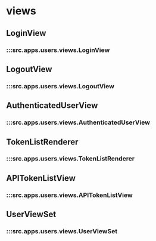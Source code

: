 # views

## LoginView

### :::src.apps.users.views.LoginView

## LogoutView

### :::src.apps.users.views.LogoutView

## AuthenticatedUserView

### :::src.apps.users.views.AuthenticatedUserView

## TokenListRenderer

### :::src.apps.users.views.TokenListRenderer

## APITokenListView

### :::src.apps.users.views.APITokenListView

## UserViewSet

### :::src.apps.users.views.UserViewSet

